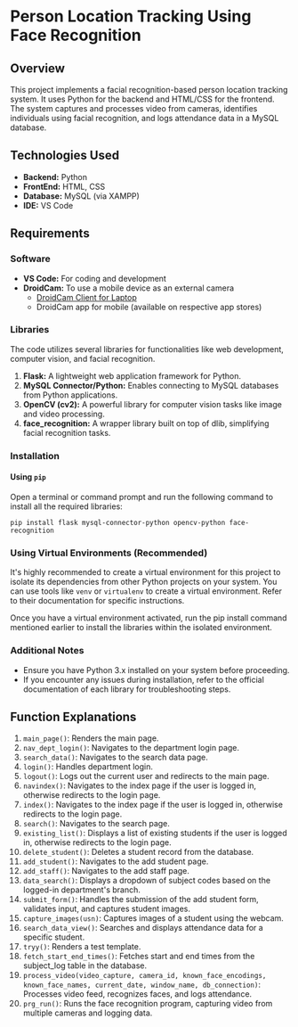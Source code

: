 # Person Location Tracking Using Face Recognition

## Overview
This project implements a facial recognition-based person location tracking system. It uses Python for the backend and HTML/CSS for the frontend. The system captures and processes video from cameras, identifies individuals using facial recognition, and logs attendance data in a MySQL database.

## Technologies Used
* __Backend:__ Python
* __FrontEnd:__ HTML, CSS
* __Database:__ MySQL (via XAMPP)
* __IDE:__ VS Code

## Requirements

### Software
* __VS Code:__ For coding and development
* __DroidCam:__ To use a mobile device as an external camera
     * [DroidCam Client for Laptop](https://www.dev47apps.com/droidcam/windows/)
     * DroidCam app for mobile (available on respective app stores)
       
### Libraries
The code utilizes several libraries for functionalities like web development, computer vision, and facial recognition.

1. __Flask:__ A lightweight web application framework for Python.
2. __MySQL Connector/Python:__ Enables connecting to MySQL databases from Python applications.
3. __OpenCV (cv2):__ A powerful library for computer vision tasks like image and video processing.
4. __face_recognition:__ A wrapper library built on top of dlib, simplifying facial recognition tasks.

### Installation

#### Using `pip`
Open a terminal or command prompt and run the following command to install all the required libraries:

`pip install flask mysql-connector-python opencv-python face-recognition
`
### Using Virtual Environments (Recommended)
It's highly recommended to create a virtual environment for this project to isolate its dependencies from other Python projects on your system. You can use tools like `venv` or `virtualenv` to create a virtual environment. Refer to their documentation for specific instructions.

Once you have a virtual environment activated, run the pip install command mentioned earlier to install the libraries within the isolated environment.

### Additional Notes
* Ensure you have Python 3.x installed on your system before proceeding.
* If you encounter any issues during installation, refer to the official documentation of each library for troubleshooting steps.

## Function Explanations
1. `main_page()`: Renders the main page.
2. `nav_dept_login()`: Navigates to the department login page.
3. `search_data()`: Navigates to the search data page.
4. `login()`: Handles department login.
5. `logout()`: Logs out the current user and redirects to the main page.
6. `navindex()`: Navigates to the index page if the user is logged in, otherwise redirects to the login page.
7. `index()`: Navigates to the index page if the user is logged in, otherwise redirects to the login page.
8. `search()`: Navigates to the search page.
9. `existing_list()`: Displays a list of existing students if the user is logged in, otherwise redirects to the login page.
10. `delete_student()`: Deletes a student record from the database.
11. `add_student()`: Navigates to the add student page.
12. `add_staff()`: Navigates to the add staff page.
13. `data_search()`: Displays a dropdown of subject codes based on the logged-in department's branch.
14. `submit_form()`: Handles the submission of the add student form, validates input, and captures student images.
15. `capture_images(usn)`: Captures images of a student using the webcam.
16. `search_data_view()`: Searches and displays attendance data for a specific student.
17. `tryy()`: Renders a test template.
18. `fetch_start_end_times()`: Fetches start and end times from the subject_log table in the database.
19. `process_video(video_capture, camera_id, known_face_encodings, known_face_names, current_date, window_name, db_connection)`: Processes video feed, recognizes faces, and logs attendance.
20. `prg_run()`: Runs the face recognition program, capturing video from multiple cameras and logging data.















